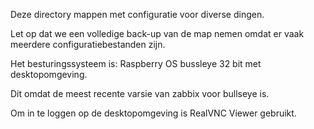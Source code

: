 Deze directory mappen met configuratie voor diverse dingen. 

Let op dat we een volledige back-up van de map nemen omdat er vaak meerdere configuratiebestanden zijn.

Het besturingssysteem is: Raspberry OS bussleye 32 bit met desktopomgeving.

Dit omdat de meest recente varsie van zabbix voor bullseye is.

Om in te loggen op de desktopomgeving is RealVNC Viewer gebruikt.
